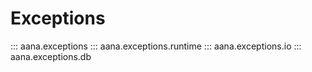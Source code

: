 # Exceptions

::: aana.exceptions
::: aana.exceptions.runtime
::: aana.exceptions.io
::: aana.exceptions.db